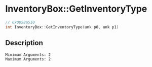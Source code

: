 # InventoryBox::GetInventoryType
```c
// 0x0058a510
int InventoryBox::GetInventoryType(unk p0, unk p1)
```
## Description
```
Minimum Arguments: 2
Maximum Arguments: 2
```

